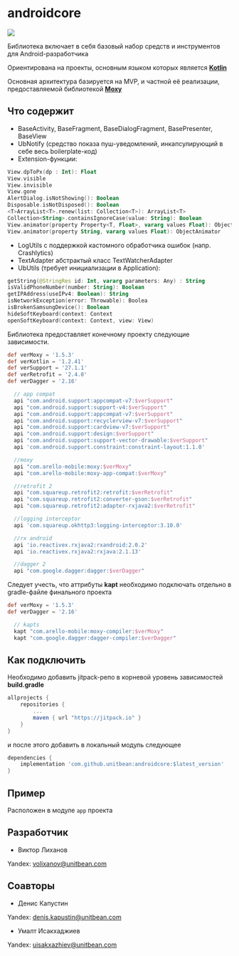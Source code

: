# androidcore

[![](https://jitpack.io/v/unitbean/androidcore.svg)](https://jitpack.io/#unitbean/androidcore)

Библиотека включает в себя базовый набор средств и инструментов для Android-разработчика

Ориентирована на проекты, основным языком которых является [**Kotlin**](https://github.com/JetBrains/kotlin)

Основная архитектура базируется на MVP, и частной её реализации, предоставляемой библиотекой [**Moxy**](https://github.com/Arello-Mobile/Moxy)

## Что содержит

- BaseActivity, BaseFragment, BaseDialogFragment, BasePresenter, BaseView
- UbNotify (средство показа пуш-уведомлений, инкапсулирующий в себе весь boilerplate-код)
- Extension-функции: 
```kotlin
View.dpToPx(dp : Int): Float
View.visible
View.invisible
View.gone
AlertDialog.isNotShowing(): Boolean
Disposable.isNotDisposed(): Boolean
<T>ArrayList<T>.renew(list: Collection<T>): ArrayList<T>
Collection<String>.containsIgnoreCase(value: String): Boolean
View.animator(property Property<T, Float>, vararg values Float): ObjectAnimator
View.animator(property String, vararg values Float): ObjectAnimator
```
- LogUtils с поддержкой кастомного обработчика ошибок (напр. Crashlytics)
- TextAdapter абстрактый класс TextWatcherAdapter
- UbUtils (требует инициализации в Application):
```kotlin
getString(@StringRes id: Int, vararg parameters: Any) : String
isValidPhoneNumber(number: String): Boolean
getIPAddress(useIPv4: Boolean): String
isNetworkException(error: Throwable): Boolea
isBrokenSamsungDevice(): Boolean
hideSoftKeyboard(context: Context
openSoftKeyboard(context: Context, view: View)
```

Библиотека предоставляет конечному проекту следующие зависимости.
```gradle
def verMoxy = '1.5.3'
def verKotlin = '1.2.41'
def verSupport = '27.1.1'
def verRetrofit = '2.4.0'
def verDagger = '2.16'

  // app compat
  api "com.android.support:appcompat-v7:$verSupport"
  api "com.android.support:support-v4:$verSupport"
  api "com.android.support:appcompat-v7:$verSupport"
  api "com.android.support:recyclerview-v7:$verSupport"
  api "com.android.support:cardview-v7:$verSupport"
  api "com.android.support:design:$verSupport"
  api "com.android.support:support-vector-drawable:$verSupport"
  api 'com.android.support.constraint:constraint-layout:1.1.0'

  //moxy
  api "com.arello-mobile:moxy:$verMoxy"
  api "com.arello-mobile:moxy-app-compat:$verMoxy"

  //retrofit 2
  api "com.squareup.retrofit2:retrofit:$verRetrofit"
  api "com.squareup.retrofit2:converter-gson:$verRetrofit"
  api "com.squareup.retrofit2:adapter-rxjava2:$verRetrofit"

  //logging interceptor
  api 'com.squareup.okhttp3:logging-interceptor:3.10.0'

  //rx android
  api 'io.reactivex.rxjava2:rxandroid:2.0.2'
  api 'io.reactivex.rxjava2:rxjava:2.1.13'

  //dagger 2
  api "com.google.dagger:dagger:$verDagger"
```

Следует учесть, что аттрибуты **kapt** необходимо подключать отдельно в gradle-файле финального проекта
```gradle
def verMoxy = '1.5.3'
def verDagger = '2.16'

  // kapts
  kapt "com.arello-mobile:moxy-compiler:$verMoxy"
  kapt "com.google.dagger:dagger-compiler:$verDagger"
```

## Как подключить

Необходимо добавить jitpack-репо в корневой уровень зависимостей __build.gradle__
```gradle
allprojects {
	repositories {
		...
		maven { url "https://jitpack.io" }
	}
}
```
и после этого добавить в локальный модуль следующее

```gradle
dependencies {
	implementation 'com.github.unitbean:androidcore:$latest_version'
}
```

## Пример

Расположен в модуле `app` проекта

## Разработчик 

* Виктор Лиханов

Yandex: [volixanov@unitbean.com](volixanov@unitbean.com)

## Соавторы

* Денис Капустин

Yandex: [denis.kapustin@unitbean.com](denis.kapustin@unitbean.com)



* Умалт Исакхаджиев

Yandex: [uisakxazhiev@unitbean.com](uisakxazhiev@unitbean.com)
